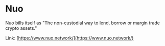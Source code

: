 # Nuo

Nuo bills itself as "The non-custodial way to lend, borrow or margin trade crypto assets."

Link: [https://www.nuo.network/](https://www.nuo.network/)

